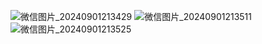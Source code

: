 ![微信图片_20240901213429](https://github.com/user-attachments/assets/3d979cbe-1d90-47d3-bd1a-c47a4dd280ea)
![微信图片_20240901213511](https://github.com/user-attachments/assets/62a4ab45-f91e-4a55-a08c-9fa46a85af0b)
![微信图片_20240901213525](https://github.com/user-attachments/assets/c0f6bdf2-cc4a-472a-a4c3-375011124dcb)
